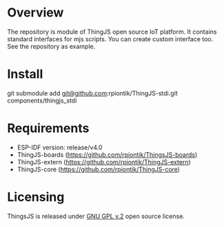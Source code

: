 # Overview
The repository is module of ThingJS open source IoT platform. 
It contains standard interfaces for mjs scripts.
You can create custom interface too. See the repository as example.

# Install
git submodule add git@github.com:rpiontik/ThingJS-stdi.git components/thingjs_stdi

# Requirements
* ESP-IDF version: release/v4.0
* ThingJS-boards (https://github.com/rpiontik/ThingsJS-boards)
* ThingJS-extern (https://github.com/rpiontik/ThingJS-extern)
* ThingJS-core (https://github.com/rpiontik/ThingJS-core)

# Licensing

ThingsJS is released under
[GNU GPL v.2](http://www.gnu.org/licenses/old-licenses/gpl-2.0.html)
open source license.




